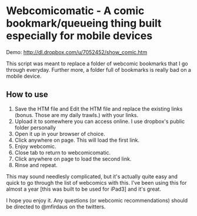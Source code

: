 Webcomicomatic - A comic bookmark/queueing thing built especially for mobile devices
========

Demo: http://dl.dropbox.com/u/7052452/show_comic.htm

This script was meant to replace a folder of webcomic bookmarks that I go through everyday. Further more, a folder full of bookmarks is really bad on a mobile device.


How to use
----------
1. Save the HTM file and Edit the HTM file and replace the existing links (bonus. Those are my daily trawls.) with your links.
2. Upload it to somewhere you can access online. I use dropbox's public folder personally
3. Open it up in your browser of choice.
4. Click anywhere on page. This will load the first link.
5. Enjoy webcomic.
6. Close tab to return to webcomicomatic.
7. Click anywhere on page to load the second link.
8. Rinse and repeat.

This may sound needlesly complicated, but it's actually quite easy and quick to go through the list of webcomics with this. I've been using this for almost a year [this was built to be used for iPad3] and it's great.

I hope you enjoy it. Any questions (or webcomic recommendations) should be directed to @mfirdaus on the twitters.